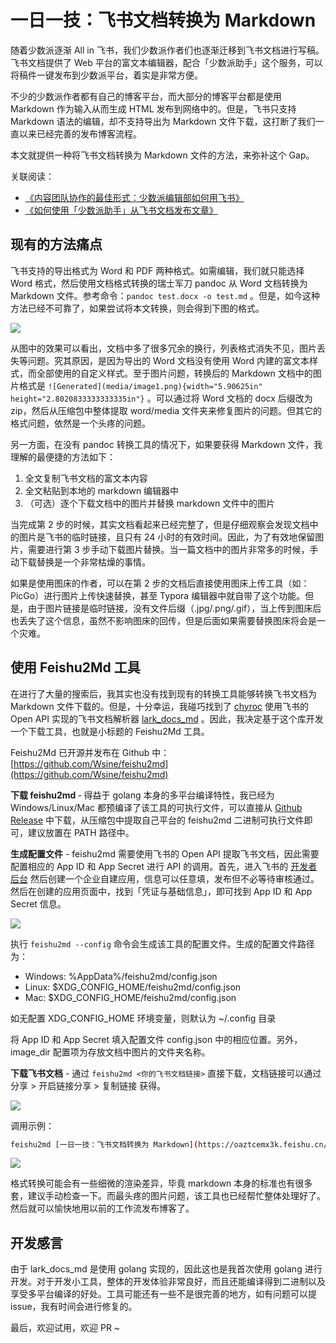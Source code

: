 # 一日一技：飞书文档转换为 Markdown

随着少数派逐渐 All in 飞书，我们少数派作者们也逐渐迁移到飞书文档进行写稿。飞书文档提供了 Web 平台的富文本编辑器，配合「少数派助手」这个服务，可以将稿件一键发布到少数派平台，着实是非常方便。

不少的少数派作者都有自己的博客平台，而大部分的博客平台都是使用 Markdown 作为输入从而生成 HTML 发布到网络中的。但是，飞书只支持 Markdown 语法的编辑，却不支持导出为 Markdown 文件下载，这打断了我们一直以来已经完善的发布博客流程。

本文就提供一种将飞书文档转换为 Markdown 文件的方法，来弥补这个 Gap。

关联阅读：

- [《内容团队协作的最佳形式：少数派编辑部如何用飞书》](https://sspai.com/post/58509)
- [《如何使用「少数派助手」从飞书文档发布文章》](https://sspai.com/post/68135)

## 现有的方法痛点

飞书支持的导出格式为 Word 和 PDF 两种格式。如需编辑，我们就只能选择 Word 格式，然后使用文档格式转换的瑞士军刀 pandoc 从 Word 文档转换为 Markdown 文件。参考命令：`pandoc test.docx -o test.md` 。但是，如今这种方法已经不可靠了，如果尝试将本文转换，则会得到下图的格式。

![](boxcnbK20aJ9pePyziodIvjXTce)

从图中的效果可以看出，文档中多了很多冗余的换行，列表格式消失不见，图片丢失等问题。究其原因，是因为导出的 Word 文档没有使用 Word 内建的富文本样式，而全部使用的自定义样式。至于图片问题，转换后的 Markdown 文档中的图片格式是 `![Generated](media/image1.png){width="5.90625in" height="2.8020833333333335in"}` 。可以通过将 Word 文档的 docx 后缀改为 zip，然后从压缩包中整体提取 word/media 文件夹来修复图片的问题。但其它的格式问题，依然是一个头疼的问题。

另一方面，在没有 pandoc 转换工具的情况下，如果要获得 Markdown 文件，我理解的最便捷的方法如下：

1. 全文复制飞书文档的富文本内容
2. 全文粘贴到本地的 markdown 编辑器中
3. （可选）逐个下载文档中的图片并替换 markdown 文件中的图片

当完成第 2 步的时候，其实文档看起来已经完整了，但是仔细观察会发现文档中的图片是飞书的临时链接，且只有 24 小时的有效时间。因此，为了有效地保留图片，需要进行第 3 步手动下载图片替换。当一篇文档中的图片非常多的时候，手动下载替换是一个非常枯燥的事情。

如果是使用图床的作者，可以在第 2 步的文档后直接使用图床上传工具（如：PicGo）进行图片上传快速替换，甚至 Typora 编辑器中就自带了这个功能。但是，由于图片链接是临时链接，没有文件后缀（.jpg/.png/.gif），当上传到图床后也丢失了这个信息，虽然不影响图床的回传，但是后面如果需要替换图床将会是一个灾难。

## 使用 Feishu2Md 工具

在进行了大量的搜索后，我其实也没有找到现有的转换工具能够转换飞书文档为 Markdown 文件下载的。但是，十分幸运，我碰巧找到了 [chyroc](https://github.com/chyroc) 使用飞书的 Open API 实现的飞书文档解析器 [lark_docs_md](https://github.com/chyroc/lark_docs_md) 。因此，我决定基于这个库开发一个下载工具，也就是小标题的 Feishu2Md 工具。

Feishu2Md 已开源并发布在 Github 中： [https://github.com/Wsine/feishu2md](https://github.com/Wsine/feishu2md)

<strong>下载 feishu2md </strong>-<strong> </strong>得益于 golang 本身的多平台编译特性，我已经为 Windows/Linux/Mac 都预编译了该工具的可执行文件，可以直接从 [Github Release](https://github.com/Wsine/feishu2md/releases) 中下载，从压缩包中提取自己平台的 feishu2md 二进制可执行文件即可，建议放置在 PATH 路径中。

<strong>生成配置文件</strong> - feishu2md 需要使用飞书的 Open API 提取飞书文档，因此需要配置相应的 App ID 和 App Secret 进行 API 的调用。首先，进入飞书的 [开发者后台](https://open.feishu.cn/app) 然后创建一个企业自建应用，信息可以任意填，发布但不必等待审核通过。然后在创建的应用页面中，找到「凭证与基础信息」，即可找到 App ID 和 App Secret 信息。

![](boxcnh7JKLbFaWhHKHveYzGMNZg)

执行 `feishu2md --config` 命令会生成该工具的配置文件。生成的配置文件路径为：

- Windows: %AppData%/feishu2md/config.json
- Linux: $XDG_CONFIG_HOME/feishu2md/config.json
- Mac: $XDG_CONFIG_HOME/feishu2md/config.json

如无配置 XDG_CONFIG_HOME 环境变量，则默认为 ~/.config 目录

将 App ID 和 App Secret 填入配置文件 config.json 中的相应位置。另外，image_dir 配置项为存放文档中图片的文件夹名称。

<strong>下载飞书文档</strong> - 通过 `feishu2md <你的飞书文档链接>` 直接下载，文档链接可以通过 分享 > 开启链接分享 > 复制链接 获得。

![](boxcnqt9YDTirkKlTATlQI025Ig)

调用示例：

```bash
feishu2md [一日一技：飞书文档转换为 Markdown](https://oaztcemx3k.feishu.cn/docs/doccnrOvzeQ8BSnfsXj8jwJHC3c#)
```

![](boxcnAb2MgMQoUMDLLf3ySogueh)

格式转换可能会有一些细微的渲染差异，毕竟 markdown 本身的标准也有很多套，建议手动检查一下。而最头疼的图片问题，该工具也已经帮忙整体处理好了。然后就可以愉快地用以前的工作流发布博客了。

## 开发感言

由于 lark_docs_md 是使用 golang 实现的，因此这也是我首次使用 golang 进行开发。对于开发小工具，整体的开发体验非常良好，而且还能编译得到二进制以及享受多平台编译的好处。工具可能还有一些不是很完善的地方，如有问题可以提 issue，我有时间会进行修复的。

最后，欢迎试用，欢迎 PR ~
